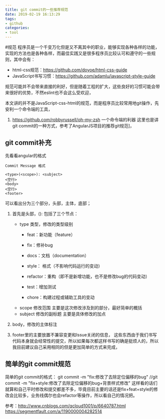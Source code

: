 ```yaml
---
title: git commit的一些推荐规范
date: 2019-02-19 16:13:29
tags:
- github
categories: 
- tool
---
```

#规范
程序员是一个千变万化但是又不离其中的职业，能够实现各种各样的功能，实现的方法也是各种各样，而最佳实践又是很多程序员比较认可和遵守的一些规则，其中会有：
* html-css规范：https://github.com/doyoe/html-css-guide
* JavaScript书写习惯：https://github.com/adamlu/javascript-style-guide

规范可能并不会带来直接的利好，但是随着工程的扩大，这些良好的习惯可能会带来很好的优势，不然eslint也不会这么受欢迎，

本文讲的并不是JavaScript-css-html的规范，而是程序员比较常用地git操作，先安利一个命令端的工具，
1. https://github.com/robbyrussell/oh-my-zsh 一个命令端的利器
这里也是讲git commit的一种方式，参考了AngularJS项目的推荐git规范]，

<!-- more -->

## git commit补充
先看看angular的格式
    
    Commit Message 格式

    <type>(<scope>): <subject>
    <空行>
    <body>
    <空行>
    <footer>
可以看出分为三个部分，头部，主体，底部；

1. 首先是头部，<type>(<scope>): <subject>
包括了三个节点：
    * type 类型，修改的类型级别
        * feat：新功能（feature）

        * fix：修补bug

        * docs：文档（documentation）

        * style： 格式（不影响代码运行的变动）

        * refactor：重构（即不是新增功能，也不是修改bug的代码变动）

        * test：增加测试

        * chore：构建过程或辅助工具的变动
    * scope 修改范围
        主要是这次修改涉及到的部分，最好简单的概括
    * subject 修改的副标题
        主要是具体修改的加点

2. body，修改的主体标注
3. footer里的主要放置不兼容变更和Issue关闭的信息，
这些东西由于我们书写代码本身就会经常性的提交，所以如果每次都这样书写的确是挺烦人的，所以我目前建议自己采用相同的但是更加简单的方式来完成，
## 简单的git commit规范
简单的git commit的格式：
    git commit -m "fix:修改了去除定位偏移的bug" 
    //git commit -m "fix+style:修改了去除定位偏移的bug+背景样式修改"
这样看的话们就算和自己平时修改和提交都差不多，毕竟目前主要的话还是fix+feat+style的修改会比较多，业务线偶尔也会refactor等操作，所以看自己的情况把。

参考：http://www.cnblogs.com/qcloud1001/p/6640787.html
https://segmentfault.com/a/1190000004282514
     